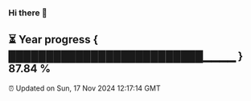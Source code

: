 ### Hi there 👋
⏳ Year progress { ██████████████████████████▁▁▁▁ } 87.84 %
---
⏰ Updated on Sun, 17 Nov 2024 12:17:14 GMT

